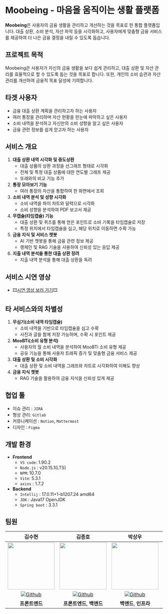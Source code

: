 # Moobeing - 마음을 움직이는 생활 플랫폼

**Moobeing**은 사용자의 금융 생활을 관리하고 개선하는 것을 목표로 한 통합 플랫폼입니다. 대출 상환, 소비 분석, 자산 파악 등을 시각화하고, 사용자에게 맞춤형 금융 서비스를 제공하여 더 나은 금융 결정을 내릴 수 있도록 돕습니다.

## 프로젝트 목적

Moobeing은 사용자가 자신의 금융 생활을 보다 쉽게 관리하고, 대출 상환 및 자산 관리를 효율적으로 할 수 있도록 돕는 것을 목표로 합니다. 또한, 개인의 소비 습관과 자산 관리를 개선하여 금융적 목표 달성에 기여합니다.

## 타겟 사용자

- 금융 대출 상환 계획을 관리하고자 하는 사용자
- 여러 통장을 관리하며 자산 현황을 한눈에 파악하고 싶은 사용자
- 소비 내역을 분석하고 자신만의 소비 성향을 알고 싶은 사용자
- 금융 관련 정보를 쉽게 얻고자 하는 사용자

## 서비스 개요

1. **대출 상환 내역 시각화 및 중도상환**
    - 대출 상품의 상환 과정을 선그래프 형태로 시각화
    - 전체 및 특정 대출 상품에 대한 연도별 그래프 제공
    - 또래와의 비교 기능 추가
2. **통장 모아보기 기능**
    - 여러 통장의 자산을 통합하여 한 화면에서 조회
3. **소비 내역 분석 및 성향 시각화**
    - 소비 내역을 파이 차트와 달력으로 시각화
    - 소비 성향을 분석하여 PDF 보고서 제공
4. **무캡슐(타임캡슐) 기능**
    - 대출 상환 및 퀴즈를 통해 얻은 포인트로 소비 기록을 타임캡슐로 저장
    - 특정 위치에서 타임캡슐을 심고, 해당 위치로 이동하면 수확 가능
5. **금융 지식 및 서비스 챗봇**
    - AI 기반 챗봇을 통해 금융 관련 정보 제공
    - 랭체인 및 RAG 기술을 사용하여 신뢰성 있는 응답 제공
6. **지출 내역 분석을 통한 대출 상환 장려**
    - 지출 내역 분석을 통해 대출 상환을 독려

## 서비스 시연 영상
- 🎞<a href="https://youtu.be/zOCYsZlarX8">시연 영상 보러 가기</a>🎞

## 타 서비스와의 차별성

1. **무심기(소비 내역 타임캡슐)**
    - 소비 내역을 기반으로 타임캡슐을 심고 수확
    - 사진과 글을 함께 저장 가능하며, 수확 시 포인트 제공
2. **MooBTi(소비 유형 분석)**
    - 사용자의 월 소비 내역을 분석하여 MooBTi 소비 유형 제공
    - 공유 기능을 통해 사용자 트래픽 증가 및 맞춤형 금융 서비스 제공
3. **대출 상환 및 소비 시각화**
    - 대출 상환 및 소비 내역을 그래프와 차트로 시각화하여 이해도 향상
4. **금융 지식 챗봇**
    - RAG 기술을 활용하여 금융 지식을 신뢰성 있게 제공

## 협업 툴

- 이슈 관리 : `JIRA`
- 형상 관리: `Gitlab`
- 커뮤니케이션 : `Notion`, `Mattermost`
- 디자인 : `Figma`

## 개발 환경

- **Frontend**
    - `VS code`: 1.90.2
    - `Node.js` : v20.15.1(LTS)
    - `NPM`: 10.7.0
    - `Vite`: 5.3.1
    - `axios` : 1.7.2
- **Backend**
    - `Intellij` : 17.0.11+1-b1207.24 amd64
    - `JDK` : Java17 OpenJDK
    - `Spring boot` : 3.3.1

## 팀원

|                                                                              김수현                                                                              |                                                                              김종호                                                                              |                                                                              박상우                                                                              |                                                                             임예원                                                                             |                                                                              조승기                                                                              |                                                                              최광민                                                                              |
| :--------------------------------------------------------------------------------------------------------------------------------------------------------------: | :--------------------------------------------------------------------------------------------------------------------------------------------------------------: | :--------------------------------------------------------------------------------------------------------------------------------------------------------------: | :------------------------------------------------------------------------------------------------------------------------------------------------------------: | :------------------------------------------------------------------------------------------------------------------------------------------------------------: | :------------------------------------------------------------------------------------------------------------------------------------------------------------: |
|                                            <img src="https://avatars.githubusercontent.com/u/156290239?v=4" width=150>                                            |                                            <img src="https://avatars.githubusercontent.com/u/76129597?v=4" width=150>                                            |                                            <img src="https://avatars.githubusercontent.com/u/156403907?v=4" width=150>                                            |                                           <img src="https://avatars.githubusercontent.com/u/156289574?v=4" width=150>                                           |                                           <img src="https://avatars.githubusercontent.com/u/57134892?v=4" width=150>                                           |                                           <img src="https://avatars.githubusercontent.com/u/44563065?v=4" width=150>                                           |
| <a href="https://github.com/thunthuni"><img alt="Github" src="https://img.shields.io/badge/@thunthuni-181717?&logo=github&logoColor=white&style=round-square"></a> | <a href="https://github.com/dino9881"><img alt="Github" src="https://img.shields.io/badge/@dino9881-181717?&logo=github&logoColor=white&style=round-square"></a> | <a href="https://github.com/Ssssangwoops"><img alt="Github" src="https://img.shields.io/badge/@Ssssangwoops-181717?&logo=github&logoColor=white&style=round-square"></a> | <a href="https://github.com/wony0321"><img alt="Github" src="https://img.shields.io/badge/@wony0321-181717?&logo=github&logoColor=white&style=round-square"></a> | <a href="https://github.com/seungki-cho"><img alt="Github" src="https://img.shields.io/badge/@seungki--cho-181717?&logo=github&logoColor=white&style=round-square"></a> | <a href="https://github.com/chwangmin"><img alt="Github" src="https://img.shields.io/badge/@chwangmin-181717?&logo=github&logoColor=white&style=round-square"></a> |
| **프론트엔드**                                                                                                                 | **프론트엔드**, **백엔드**                                                                                                         | **백엔드**, **인프라**                                                                                                            | **프론트엔드**                                                                                                              | **백엔드**                                                                                                                 | **프론트엔드**, **백엔드**                                                                                                       |

